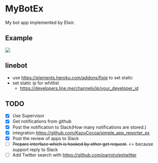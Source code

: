 MyBotEx
========

My bot app implemented by Elixir.


## Example

![](https://raw.githubusercontent.com/KazuCocoa/my_bot_ex/master/doc/Screen%20Shot%202015-10-12%20at%2013.35.58.png)


## linebot
- use https://elements.heroku.com/addons/fixie to set static
- set static ip for whitlist
    - https://developers.line.me/channels/ip/your_developer_id

## TODO

- [x] Use Supervisor
- [x] Get notifications from github
- [x] Post the notification to Slack(How many notifications are stored.)
- [x] integration https://github.com/KazuCocoa/simple_app_reporter_ex
- [x] Post the review of apps to Slack
- [ ] ~~Prepare interface which is hooked by other get request.~~ <= because support reply to Slack
- [ ] Add Twitter search with https://github.com/parroty/extwitter
